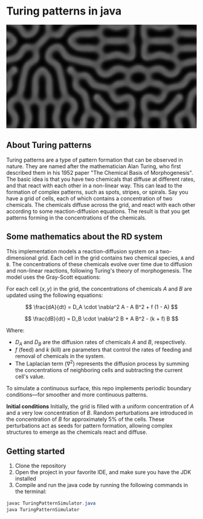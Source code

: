 # Turing patterns in java

![Turing patterns](images/turing_pattern.png)

## About Turing patterns
Turing patterns are a type of pattern formation that can be observed in nature. They are named after the mathematician Alan Turing, who first described them in his 1952 paper "The Chemical Basis of Morphogenesis". The basic idea is that you have two chemicals that diffuse at different rates, and that react with each other in a non-linear way. This can lead to the formation of complex patterns, such as spots, stripes, or spirals. Say you have a grid of cells, each of which contains a concentration of two chemicals. The chemicals diffuse across the grid, and react with each other according to some reaction-diffusion equations. The result is that you get patterns forming in the concentrations of the chemicals.


## Some mathematics about the RD system
This implementation models a reaction-diffusion system on a two-dimensional grid. Each cell in the grid contains two chemical species, `A` and `B`. The concentrations of these chemicals evolve over time due to diffusion and non-linear reactions, following Turing's theory of morphogenesis. The model uses the Gray-Scott equations:


For each cell $(x, y)$ in the grid, the concentrations of chemicals $A$ and $B$ are updated using the following equations:

$$
\frac{dA}{dt} = D_A \cdot \nabla^2 A - A B^2 + f (1 - A)
$$

$$
\frac{dB}{dt} = D_B \cdot \nabla^2 B + A B^2 - (k + f) B
$$

Where:
- $D_A$ and $D_B$ are the diffusion rates of chemicals $A$ and $B$, respectively.
- $f$ (feed) and $k$ (kill) are parameters that control the rates of feeding and removal of chemicals in the system.
- The Laplacian term ($\nabla^2$) represents the diffusion process by summing the concentrations of neighboring cells and subtracting the current cell's value.

To simulate a continuous surface, this repo implements periodic boundary conditions––for smoother and more continuous patterns.

**Initial conditions**
Initially, the grid is filled with a uniform concentration of $A$ and a very low concentration of $B$. Random perturbations are introduced in the concentration of $B$ for approximately 5% of the cells. These perturbations act as seeds for pattern formation, allowing complex structures to emerge as the chemicals react and diffuse.

## Getting started
1. Clone the repository
2. Open the project in your favorite IDE, and make sure you have the JDK installed
3. Compile and run the java code by running the following commands in the terminal: 

```java
javac TuringPatternSimulator.java
java TuringPatternSimulator
```
